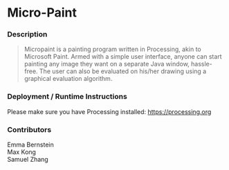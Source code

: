 # Micro-Paint
### Description
> Micropaint is a painting program written in Processing, akin to Microsoft Paint. Armed with a simple user interface, anyone can start painting any image they want on a separate Java window, hassle-free. The user can also be evaluated on his/her drawing using a graphical evaluation algorithm.

### Deployment / Runtime Instructions
Please make sure you have Processing installed: https://processing.org

### Contributors
Emma Bernstein  
Max Kong  
Samuel Zhang
